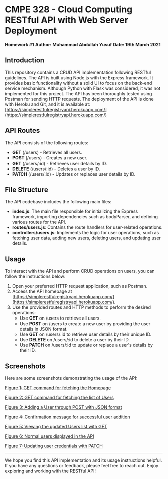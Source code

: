 # CMPE 328 - Cloud Computing RESTful API with Web Server Deployment

**Homework #1**
**Author: Muhammad Abdullah Yusuf**
**Date: 19th March 2021**

## Introduction

This repository contains a CRUD API implementation following RESTful guidelines. The API is built using Node.js with the Express framework. It provides basic functionality without a solid UI to focus on the back-end service mechanism. Although Python with Flask was considered, it was not implemented for this project. The API has been thoroughly tested using Postman for sending HTTP requests. The deployment of the API is done with Heroku and Git, and it is available at: [https://simplerestfulregistryapi.herokuapp.com/](https://simplerestfulregistryapi.herokuapp.com/)

## API Routes

The API consists of the following routes:

- **GET** (/users) - Retrieves all users.
- **POST** (/users) - Creates a new user.
- **GET** (/users/:id) - Retrieves user details by ID.
- **DELETE** (/users/:id) - Deletes a user by ID.
- **PATCH** (/users/:id) - Updates or replaces user details by ID.

## File Structure

The API codebase includes the following main files:

- **index.js**: The main file responsible for initializing the Express framework, importing dependencies such as bodyParser, and defining various routes for the API.
- **routes/users.js**: Contains the route handlers for user-related operations.
- **controllers/users.js**: Implements the logic for user operations, such as fetching user data, adding new users, deleting users, and updating user details.

## Usage

To interact with the API and perform CRUD operations on users, you can follow the instructions below:

1. Open your preferred HTTP request application, such as Postman.
2. Access the API homepage at [https://simplerestfulregistryapi.herokuapp.com/](https://simplerestfulregistryapi.herokuapp.com/).
3. Use the provided routes and HTTP methods to perform the desired operations:
   - Use **GET** on /users to retrieve all users.
   - Use **POST** on /users to create a new user by providing the user details in JSON format.
   - Use **GET** on /users/:id to retrieve user details by their unique ID.
   - Use **DELETE** on /users/:id to delete a user by their ID.
   - Use **PATCH** on /users/:id to update or replace a user's details by their ID.

## Screenshots

Here are some screenshots demonstrating the usage of the API:

[Figure 1: GET command for fetching the Homepage](/screenshots/homepage_get.png)

[Figure 2: GET command for fetching the list of Users](/screenshots/users_get.png)

[Figure 3: Adding a User through POST with JSON format](/screenshots/user_post.png)

[Figure 4: Confirmation message for successful user addition](/screenshots/user_added.png)

[Figure 5: Viewing the updated Users list with GET](/screenshots/users_get_updated.png)

[Figure 6: Normal users displayed in the API](/screenshots/normal_users.png)

[Figure 7: Updating user credentials with PATCH](/screenshots/user_patch.png)

---

We hope you find this API implementation and its usage instructions helpful. If you have any questions or feedback, please feel free to reach out. Enjoy exploring and working with the RESTful API!
